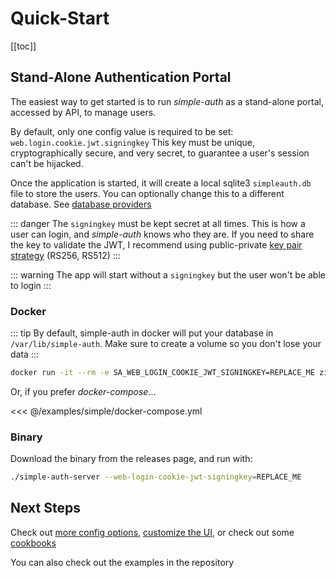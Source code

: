 # Quick-Start

[[toc]]

## Stand-Alone Authentication Portal

The easiest way to get started is to run *simple-auth* as a stand-alone portal, accessed by API, to manage users.

By default, only one config value is required to be set: `web.login.cookie.jwt.signingkey`  This key must be unique, cryptographically secure, and very secret, to guarantee a user's session can't be hijacked.

Once the application is started, it will create a local sqlite3 `simpleauth.db` file to store the users.  You can optionally change this to a different database. See [database providers](/database)

::: danger
The `signingkey` must be kept secret at all times. This is how a user can login, and
*simple-auth* knows who they are.  If you need to share the key to validate the JWT,
I recommend using public-private [key pair strategy](config.md#signing-key-pair) (RS256, RS512)
:::

::: warning
The app will start without a `signingkey` but the user won't be able to login
:::

### Docker

::: tip
By default, simple-auth in docker will put your database in `/var/lib/simple-auth`. Make sure to create a volume so you don't lose your data
:::

```sh
docker run -it --rm -e SA_WEB_LOGIN_COOKIE_JWT_SIGNINGKEY=REPLACE_ME zix99/simple-auth
```

Or, if you prefer *docker-compose*...

<<< @/examples/simple/docker-compose.yml

### Binary

Download the binary from the releases page, and run with:

```sh
./simple-auth-server --web-login-cookie-jwt-signingkey=REPLACE_ME
```

## Next Steps

Check out [more config options](config), [customize the UI](customization), or check out some [cookbooks](cookbooks/)

You can also check out the <a :href="`${ $themeConfig.repoUrl }/docs/examples`">examples in the repository</a>